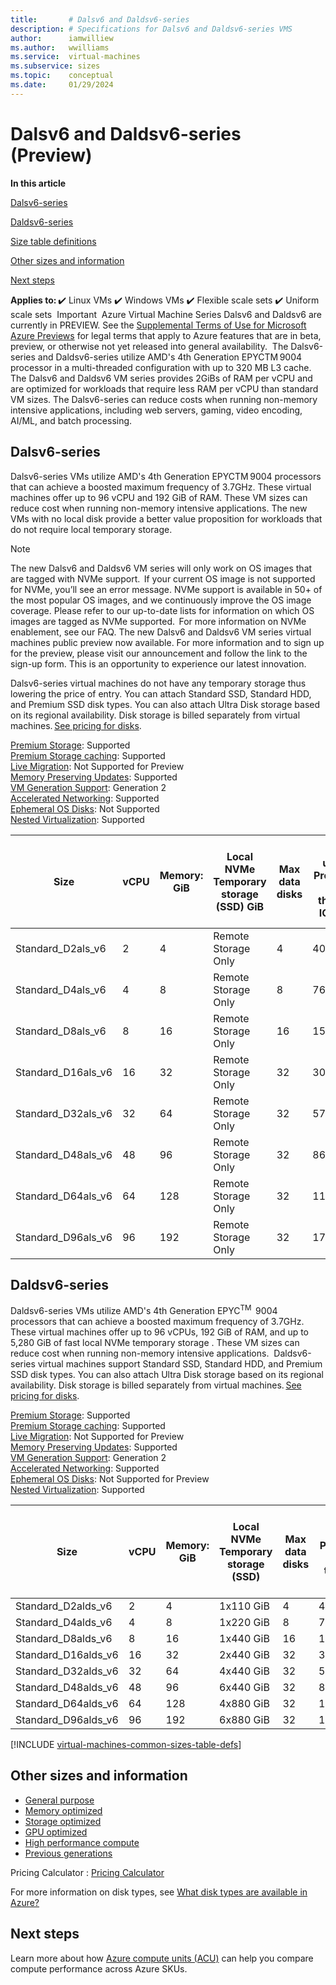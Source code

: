 ```yaml
---
title:       # Dalsv6 and Daldsv6-series
description: # Specifications for Dalsv6 and Daldsv6-series VMS
author:      iamwilliew 
ms.author:   wwilliams
ms.service:  virtual-machines
ms.subservice: sizes
ms.topic:    conceptual
ms.date:     01/29/2024
---
```


# Dalsv6 and Daldsv6-series (Preview)

**In this article** 

[Dalsv6-series](/azure/virtual-machines/dasv6-dadsv6-series%22%20/l%20%22dasv6-series) 

[Daldsv6-series](/azure/virtual-machines/dasv6-dadsv6-series) 

[Size table definitions](/azure/virtual-machines/dasv5-dadsv5-series) 

[Other sizes and information](/azure/virtual-machines/dasv5-dadsv5-series) 

[Next steps](/azure/virtual-machines/dasv5-dadsv5-series) 

**Applies to:** ✔️ Linux VMs ✔️ Windows VMs ✔️ Flexible scale sets ✔️ Uniform scale sets 
Important 
Azure Virtual Machine Series Dalsv6 and Daldsv6 are currently in PREVIEW. See the [Supplemental Terms of Use for Microsoft Azure Previews](https://azure.microsoft.com/support/legal/preview-supplemental-terms/) for legal terms that apply to Azure features that are in beta, preview, or otherwise not yet released into general availability. 
The Dalsv6-series and Daldsv6-series utilize AMD's 4th Generation EPYCTM 9004 processor in a multi-threaded configuration with up to 320 MB L3 cache. The Dalsv6 and Daldsv6 VM series provides 2GiBs of RAM per vCPU and are optimized for workloads that require less RAM per vCPU than standard VM sizes. The Dalsv6-series can reduce costs when running non-memory intensive applications, including web servers, gaming, video encoding, AI/ML, and batch processing. 

## Dalsv6-series

Dalsv6-series VMs utilize AMD's 4th Generation EPYCTM 9004 processors that can achieve a boosted maximum frequency of 3.7GHz. These virtual machines offer up to 96 vCPU and 192 GiB of RAM. These VM sizes can reduce cost when running non-memory intensive applications. The new VMs with no local disk provide a better value proposition for workloads that do not require local temporary storage. 
> [!NOTE]
> The new Dalsv6 and Daldsv6 VM series will only work on OS images that are tagged with NVMe support.  If your current OS image is not supported for NVMe, you’ll see an error message. NVMe support is available in 50+ of the most popular OS images, and we continuously improve the OS image coverage. Please refer to our up-to-date lists for information on which OS images are tagged as NVMe supported.  For more information on NVMe enablement, see our FAQ. The new Dalsv6 and Daldsv6 VM series virtual machines public preview now available. For more information and to sign up for the preview, please visit our announcement and follow the link to the sign-up form. This is an opportunity to experience our latest innovation. 

Dalsv6-series virtual machines do not have any temporary storage thus lowering the price of entry. You can attach Standard SSD, Standard HDD, and Premium SSD disk types. You can also attach Ultra Disk storage based on its regional availability. Disk storage is billed separately from virtual machines. [See pricing for disks](https://azure.microsoft.com/pricing/details/managed-disks/). 

[Premium Storage](/azure/virtual-machines/premium-storage-performance): Supported   
[Premium Storage caching](/azure/virtual-machines/premium-storage-performance): Supported   
[Live Migration](/azure/virtual-machines/maintenance-and-updates): Not Supported for Preview   
[Memory Preserving Updates](/azure/virtual-machines/maintenance-and-updates): Supported   
[VM Generation Support](/azure/virtual-machines/generation-2): Generation 2   
[Accelerated Networking](/azure/virtual-network/create-vm-accelerated-networking-cli): Supported   
[Ephemeral OS Disks](/azure/virtual-machines/ephemeral-os-disks): Not Supported   
[Nested Virtualization](/virtualization/hyper-v-on-windows/user-guide/nested-virtualization): Supported 


| Size               | vCPU | Memory: GiB | Local NVMe Temporary storage (SSD) GiB   | Max data disks | Max uncached Premium SSD disk throughput: IOPS/MBps | Max burst uncached Premium SSD disk throughput: IOPS/MBps1 | Max uncached Ultra Disk and Premium SSD V2 disk throughput: IOPS/MBps | Max burst uncached Ultra Disk and Premium SSD V2 disk throughput: IOPS/MBps1 | Max NICs | Max network bandwidth (Mbps) |
|--------------------|------|-------------|------------------------------------------|----------------|-----------------------------------------------------|------------------------------------------------------------|-----------------------------------------------------------------------|------------------------------------------------------------------------------|----------|------------------------------|
| Standard_D2als_v6  | 2    | 4           | Remote Storage Only                      | 4              | 4000/90                                             | 20000/1250                                                 | 4000/90                                                               | 20000/1250                                                                   | 2        | 12500                        |
| Standard_D4als_v6  | 4    | 8           | Remote Storage Only                      | 8              | 7600/180                                            | 20000/1250                                                 | 7600/180                                                              | 20000/1250                                                                   | 2        | 12500                        |
| Standard_D8als_v6  | 8    | 16          | Remote Storage Only                      | 16             | 15200/360                                           | 20000/1250                                                 | 15200/360                                                             | 20000/1250                                                                   | 4        | 12500                        |
| Standard_D16als_v6 | 16   | 32          | Remote Storage Only                      | 32             | 30400/720                                           | 40000/1250                                                 | 30400/720                                                             | 40000/1250                                                                   | 8        | 16000                        |
| Standard_D32als_v6 | 32   | 64          | Remote Storage Only                      | 32             | 57600/1440                                          | 80000/1700                                                 | 57600/1440                                                            | 80000/1700                                                                   | 8        | 20000                        |
| Standard_D48als_v6 | 48   | 96          | Remote Storage Only                      | 32             | 86400/2160                                          | 90000/2550                                                 | 86400/2160                                                            | 90000/2550                                                                   | 8        | 28000                        |
| Standard_D64als_v6 | 64   | 128         | Remote Storage Only                      | 32             | 115200/2880                                         | 120000/3400                                                | 115200/2880                                                           | 120000/3400                                                                  | 8        | 36000                        |
| Standard_D96als_v6 | 96   | 192         | Remote Storage Only                      | 32             | 175000/4320                                         | 175000/5090                                                | 175000/4320                                                           | 175000/5090                                                                  | 8        | 40000                        |1 Dalsv6-series VMs can [burst](/azure/virtual-machines/disk-bursting) their disk performance and get up to their bursting max for up to 30 minutes at a time. 

## Daldsv6-series
Daldsv6-series VMs utilize AMD's 4th Generation EPYC<sup>TM</sup>  9004 processors that can achieve a boosted maximum frequency of 3.7GHz. These virtual machines offer up to 96 vCPUs, 192 GiB of RAM, and up to 5,280 GiB of fast local NVMe temporary storage . These VM sizes can reduce cost when running non-memory intensive applications. 
Daldsv6-series virtual machines support Standard SSD, Standard HDD, and Premium SSD disk types. You can also attach Ultra Disk storage based on its regional availability. Disk storage is billed separately from virtual machines. [See pricing for disks](https://azure.microsoft.com/pricing/details/managed-disks/). 

[Premium Storage](/azure/virtual-machines/premium-storage-performance): Supported   
[Premium Storage caching](/azure/virtual-machines/premium-storage-performance): Supported   
[Live Migration](/azure/virtual-machines/maintenance-and-updates): Not Supported for Preview   
[Memory Preserving Updates](/azure/virtual-machines/maintenance-and-updates): Supported   
[VM Generation Support](/azure/virtual-machines/generation-2): Generation 2   
[Accelerated Networking](/azure/virtual-network/create-vm-accelerated-networking-cli): Supported   
[Ephemeral OS Disks](/azure/virtual-machines/ephemeral-os-disks): Not Supported for Preview   
[Nested Virtualization](/virtualization/hyper-v-on-windows/user-guide/nested-virtualization): Supported 

| Size                | vCPU | Memory: GiB | Local NVMe Temporary storage (SSD) | Max data disks | Max uncached Premium SSD disk throughput: IOPS/MBps | Max burst uncached Premium SSD disk throughput: IOPS/MBps1 | Max uncached Ultra Disk and Premium SSD V2 disk throughput: IOPS/MBps | Max burst uncached Ultra Disk and Premium SSD V2 disk throughput: IOPS/MBps1 | Max NICs | Max network bandwidth (Mbps) | Max network bandwidth (Mbps) | Max temp storage read throughput: IOPS / MBps |
|---------------------|------|-------------|------------------------------------|----------------|-----------------------------------------------------|------------------------------------------------------------|-----------------------------------------------------------------------|------------------------------------------------------------------------------|----------|------------------------------|------------------------------|-----------------------------------------------|
| Standard_D2alds_v6  | 2    | 4           | 1x110 GiB                          | 4              | 4000/90                                             | 20000/1250                                                 | 4000/90                                                               | 20000/1250                                                                   | 2        | 12500                        | 12500                        | 37500/180                                     |
| Standard_D4alds_v6  | 4    | 8           | 1x220 GiB                          | 8              | 7600/180                                            | 20000/1250                                                 | 7600/180                                                              | 20000/1250                                                                   | 2        | 12500                        | 12500                        | 75000/360                                     |
| Standard_D8alds_v6  | 8    | 16          | 1x440 GiB                          | 16             | 15200/360                                           | 20000/1250                                                 | 15200/360                                                             | 20000/1250                                                                   | 4        | 12500                        | 12500                        | 150000/720                                    |
| Standard_D16alds_v6 | 16   | 32          | 2x440 GiB                          | 32             | 30400/720                                           | 40000/1250                                                 | 30400/720                                                             | 40000/1250                                                                   | 8        | 16000                        | 12500                        | 300000/1440                                   |
| Standard_D32alds_v6 | 32   | 64          | 4x440 GiB                          | 32             | 57600/1440                                          | 80000/1700                                                 | 57600/1440                                                            | 80000/1700                                                                   | 8        | 20000                        | 16000                        | 600000/2880                                   |
| Standard_D48alds_v6 | 48   | 96          | 6x440 GiB                          | 32             | 86400/2160                                          | 90000/2550                                                 | 86400/2160                                                            | 90000/2550                                                                   | 8        | 28000                        | 24000                        | 900000/4320                                   |
| Standard_D64alds_v6 | 64   | 128         | 4x880 GiB                          | 32             | 115200/2880                                         | 120000/3400                                                | 115200/2880                                                           | 120000/3400                                                                  | 8        | 36000                        | 32000                        | 1200000/5760                                  |
| Standard_D96alds_v6 | 96   | 192         | 6x880 GiB                          | 32             | 175000/4320                                         | 175000/5090                                                | 175000/4320                                                           | 175000/5090                                                                  | 8        | 40000                        | 40000                        | 1800000/8640                                  |

[!INCLUDE [virtual-machines-common-sizes-table-defs](../../includes/virtual-machines-common-sizes-table-defs.md)]

## Other sizes and information

- [General purpose](sizes-general.md)
- [Memory optimized](sizes-memory.md)
- [Storage optimized](sizes-storage.md)
- [GPU optimized](sizes-gpu.md)
- [High performance compute](sizes-hpc.md)
- [Previous generations](sizes-previous-gen.md)

Pricing Calculator : [Pricing Calculator](https://azure.microsoft.com/pricing/calculator/)

For more information on disk types, see [What disk types are available in Azure?](disks-types.md)

## Next steps

Learn more about how [Azure compute units (ACU)](acu.md) can help you compare compute performance across Azure SKUs.
